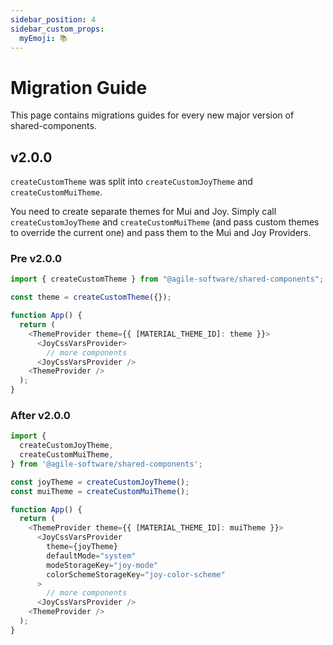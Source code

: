 ```yaml
---
sidebar_position: 4
sidebar_custom_props:
  myEmoji: 📚
---
```


# Migration Guide

This page contains migrations guides for every new major version of shared-components.

## v2.0.0

`createCustomTheme` was split into `createCustomJoyTheme` and `createCustomMuiTheme`.

You need to create separate themes for Mui and Joy. Simply call `createCustomJoyTheme` and `createCustomMuiTheme` (and pass custom themes to override the current one) and pass them to the Mui and Joy Providers.

### Pre v2.0.0

```ts title="App.tsx"
import { createCustomTheme } from "@agile-software/shared-components";

const theme = createCustomTheme({});

function App() {
  return (
    <ThemeProvider theme={{ [MATERIAL_THEME_ID]: theme }}>
      <JoyCssVarsProvider>
        // more components
      <JoyCssVarsProvider />
    <ThemeProvider />
  );
}
```

### After v2.0.0

```ts title="App.tsx"
import {
  createCustomJoyTheme,
  createCustomMuiTheme,
} from '@agile-software/shared-components';

const joyTheme = createCustomJoyTheme();
const muiTheme = createCustomMuiTheme();

function App() {
  return (
    <ThemeProvider theme={{ [MATERIAL_THEME_ID]: muiTheme }}>
      <JoyCssVarsProvider
        theme={joyTheme}
        defaultMode="system"
        modeStorageKey="joy-mode"
        colorSchemeStorageKey="joy-color-scheme"
      >
        // more components
      <JoyCssVarsProvider />
    <ThemeProvider />
  );
}
```
